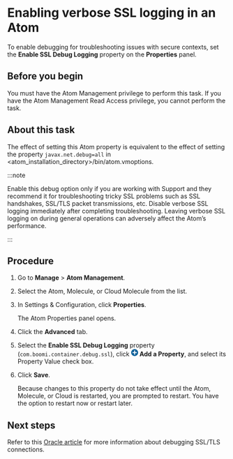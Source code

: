 # Enabling verbose SSL logging in an Atom 

<head>
  <meta name="guidename" content="Integration"/>
  <meta name="context" content="GUID-2afc5bce-a6fc-42a4-851a-6bcf229b941c"/>
</head>


To enable debugging for troubleshooting issues with secure contexts, set the **Enable SSL Debug Logging** property on the **Properties** panel.

## Before you begin

You must have the Atom Management privilege to perform this task. If you have the Atom Management Read Access privilege, you cannot perform the task.


## About this task

The effect of setting this Atom property is equivalent to the effect of setting the property `javax.net.debug=all` in \<atom\_installation\_directory\>/bin/atom.vmoptions.

:::note

Enable this debug option only if you are working with Support and they recommend it for troubleshooting tricky SSL problems such as SSL handshakes, SSL/TLS packet transmissions, etc. Disable verbose SSL logging immediately after completing troubleshooting. Leaving verbose SSL logging on during general operations can adversely affect the Atom’s performance.

:::

## Procedure

1.  Go to **Manage** \> **Atom Management**.

2.  Select the Atom, Molecule, or Cloud Molecule from the list.

3.  In Settings & Configuration, click **Properties**.

    The Atom Properties panel opens.

4.  Click the **Advanced** tab.

5.  Select the **Enable SSL Debug Logging** property \(`com.boomi.container.debug.ssl`\), click **![](../Images/main-ic-plus-sign-white-in-blue-circle-16_98f7af60-dd5f-4037-90cd-05cc9dfc5502.jpg) Add a Property**, and select its Property Value check box.

6.  Click **Save**.

    Because changes to this property do not take effect until the Atom, Molecule, or Cloud is restarted, you are prompted to restart. You have the option to restart now or restart later.

## Next steps

Refer to this [Oracle article](http://docs.oracle.com/javase/7/docs/technotes/guides/security/jsse/ReadDebug.html) for more information about debugging SSL/TLS connections.